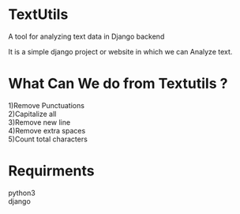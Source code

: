 # TextUtils
A tool for analyzing text data in Django backend

It is a simple django project or website in which we can Analyze text.

<h1>What Can We do from Textutils ?</h1>
1)Remove Punctuations<br>
2)Capitalize all<br>
3)Remove new line<br>
4)Remove extra spaces<br>
5)Count total characters

<h1>Requirments</h1>
python3<br>
django<br>
